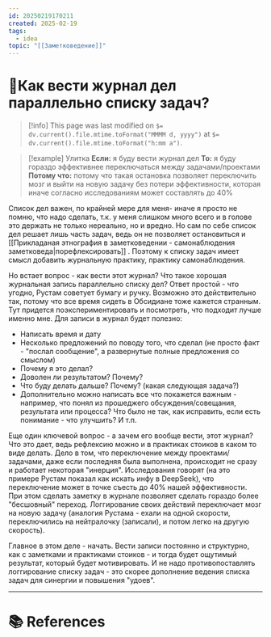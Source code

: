 ```yaml
---
id: 20250219170211
created: 2025-02-19
tags:
  - idea
topic: "[[Заметковедение]]"
---
```

# 📎Как вести журнал дел параллельно списку задач?

> [!info]
> This page was last modified on `$= dv.current().file.mtime.toFormat("MMMM d, yyyy")` at `$= dv.current().file.mtime.toFormat("h:mm a")`.

> [!example] Улитка
> **Если:** я буду вести журнал дел
> **То:** я буду гораздо эффективнее переключаться между задачами/проектами
> **Потому что:** потому что такая остановка позволяет переключить мозг и выйти на новую задачу без потери эффективности, которая иначе согласно исследованиям может составлять до 40%
> 

Список дел важен, по крайней мере для меня- иначе я просто не помню, что надо сделать, т.к. у меня слишком много всего и в голове это держать не только нереально, но и вредно. Но сам по себе список дел решает лишь часть задач, ведь он не позволяет остановиться и [[Прикладаная этнография в заметковедении - самонаблюдения заметковеда|порефлексировать]] . Поэтому к списку задач имеет смысл добавить журнальную практику, практику самонаблюдения. 

Но встает вопрос - как вести этот журнал? Что такое хорошая журнальная запись параллельно списку дел?
Ответ простой - что угодно, Рустам советует бумагу и ручку. Возможно это действительно так, потому что все время сидеть в Обсидиане тоже кажется странным. Тут придется поэкспериментировать и посмотреть, что подходит лучше именно мне.
Для записи в журнал будет полезно:
- Написать время и дату
- Несколько предложений по поводу того, что сделал (не просто факт - "послал сообщение", а развернутые полные предложения со смыслом)
- Почему я это делал?
- Доволен ли результатом? Почему?
- Что буду делать дальше? Почему? (какая следующая задача?)
- Дополнительно можно написать все что покажется важным - например, что понял из прошеджего обсуждения/совещания, результата или процесса? Что было не так, как исправить, если есть понимание - что улучшить? И т.п.

Еще один ключевой вопрос - а зачем его вообще вести, этот журнал? Что это дает, ведь рефлексию можно и в практиках стоиков в каком то виде делать.
Дело в том, что переключение между проектами/задачами, даже если последняя была выполнена, происходит не сразу и работает некоторая "инерция". Исследования говорят (на это примере Рустам показал как искать инфу в DeepSeek), что переключение может в точке съесть до 40% нашей эффективности. При этом сделать заметку в журнале позволяет сделать гораздо более "бесшовный" переход.
Логгирование своих действий переключает мозг на новую задачу (аналогия Рустама - ехали на одной скорости, переключились на нейтралочку (записали), и потом легко на другую скорость).

Главное в этом деле - начать. Вести записи постоянно и структурно, как с заметками и практиками стоиков - и тогда будет ощутимый результат, который будет мотивировать. И не надо противопоставлять логгирование списку задач - это скорее дополнение ведения списка задач для синергии и повышения "удоев".

---
# 📚 References